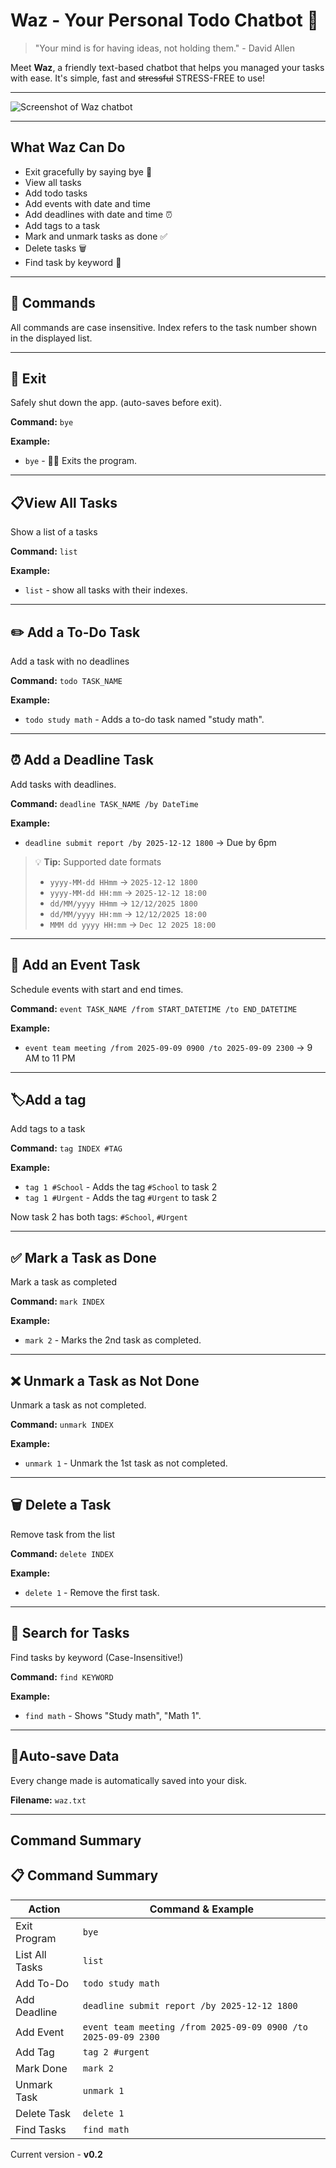 # Waz - Your Personal Todo Chatbot 🤖

>  "Your mind is for having ideas, not holding them." - David Allen

Meet **Waz**, a friendly text-based chatbot that helps you managed your tasks with ease.
It's simple, fast and ~~stressful~~ STRESS-FREE to use!

---
![Screenshot of Waz chatbot](Ui.png)

---
## What Waz Can Do
- Exit gracefully by saying bye 👋
- View all tasks
- Add todo tasks
- Add events with date and time
- Add deadlines with date and time ⏰
- Add tags to a task
- Mark and unmark tasks as done ✅
- Delete tasks 🗑️
- Find task by keyword 🔎
---
## 🚀 Commands
All commands are case insensitive. Index refers to the task number shown in the displayed list.

---
## 🚪 Exit
Safely shut down the app. (auto-saves before exit).

**Command:** `bye`

**Example:** 
- `bye` - 👋🏻 Exits the program.

---
## 📋View All Tasks
Show a list of a tasks

**Command:** `list`

**Example:**
- `list` - show all tasks with their indexes.

---
## ✏️ Add a To-Do Task
Add a task with no deadlines

**Command:** `todo TASK_NAME`

**Example:**
- `todo study math` - Adds a to-do task named "study math".

---
## ⏰ Add a Deadline Task
Add tasks with deadlines.

**Command:** `deadline TASK_NAME /by DateTime`

**Example:**
- `deadline submit report /by 2025-12-12 1800` -> Due by 6pm

> 💡 **Tip:** Supported date formats
>- `yyyy-MM-dd HHmm` → `2025-12-12 1800`
>- `yyyy-MM-dd HH:mm` → `2025-12-12 18:00`
>- `dd/MM/yyyy HHmm` → `12/12/2025 1800`
>- `dd/MM/yyyy HH:mm` → `12/12/2025 18:00`
>- `MMM dd yyyy HH:mm` → `Dec 12 2025 18:00`

---
## 🎃️ Add an Event Task
Schedule events with start and end times.

**Command:** `event TASK_NAME /from START_DATETIME /to END_DATETIME`

**Example:**
- `event team meeting /from 2025-09-09 0900 /to 2025-09-09 2300` -> 9 AM to 11 PM

---
## 🏷️Add a tag
Add tags to a task

**Command:** `tag INDEX #TAG`

**Example:**
- `tag 1 #School` - Adds the tag `#School` to task 2
- `tag 1 #Urgent` - Adds the tag `#Urgent` to task 2

Now task 2 has both tags: `#School`, `#Urgent`

---
## ✅ Mark a Task as Done
Mark a task as completed

**Command:** `mark INDEX`

**Example:**
- `mark 2` - Marks the 2nd task as completed.

---
## ❌ Unmark a Task as Not Done
Unmark a task as not completed.

**Command:** `unmark INDEX`

**Example:**
- `unmark 1` - Unmark the 1st task as not completed.

---
## 🗑️ Delete a Task
Remove task from the list

**Command:** `delete INDEX`

**Example:**
- `delete 1` - Remove the first task.

---
## 🔎 Search for Tasks
Find tasks by keyword (Case-Insensitive!)

**Command:** `find KEYWORD`

**Example:**
- `find math` - Shows "Study math", "Math 1".

---
## 🛟Auto-save Data
Every change made is automatically saved into your disk.

**Filename:** `waz.txt`

---

## Command Summary
## 📋 Command Summary

| Action              | Command & Example                                              |
|---------------------|----------------------------------------------------------------|
| Exit Program        | `bye`                                                          |
| List All Tasks      | `list`                                                         |
| Add To-Do           | `todo study math`                                              |
| Add Deadline        | `deadline submit report /by 2025-12-12 1800`                   |
| Add Event           | `event team meeting /from 2025-09-09 0900 /to 2025-09-09 2300` |
| Add Tag             | `tag 2 #urgent`                                                |
| Mark Done           | `mark 2`                                                       |
| Unmark Task         | `unmark 1`                                                     |
| Delete Task         | `delete 1`                                                     |
| Find Tasks          | `find math`                                                    |
Current version - **v0.2**

